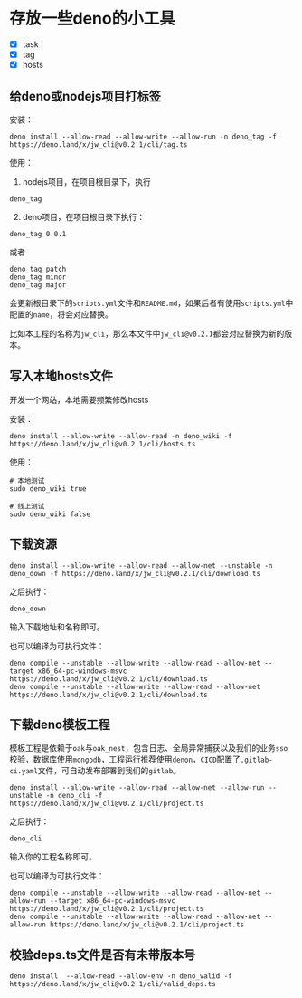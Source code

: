 # 存放一些deno的小工具

- [x] task
- [x] tag
- [x] hosts

## 给deno或nodejs项目打标签

安装：

```
deno install --allow-read --allow-write --allow-run -n deno_tag -f https://deno.land/x/jw_cli@v0.2.1/cli/tag.ts
```

使用：

1. nodejs项目，在项目根目录下，执行

```
deno_tag
```

2. deno项目，在项目根目录下执行：

```
deno_tag 0.0.1
```

或者

```
deno_tag patch
deno_tag minor
deno_tag major
```

会更新根目录下的`scripts.yml`文件和`README.md`，如果后者有使用`scripts.yml`中配置的`name`，将会对应替换。

比如本工程的名称为`jw_cli`，那么本文件中`jw_cli@v0.2.1`都会对应替换为新的版本。

## 写入本地hosts文件

开发一个网站，本地需要频繁修改hosts

安装：

```
deno install --allow-write --allow-read -n deno_wiki -f https://deno.land/x/jw_cli@v0.2.1/cli/hosts.ts
```

使用：

```
# 本地测试
sudo deno_wiki true

# 线上测试
sudo deno_wiki false
```

## 下载资源

```
deno install --allow-write --allow-read --allow-net --unstable -n deno_down -f https://deno.land/x/jw_cli@v0.2.1/cli/download.ts
```

之后执行：

```
deno_down
```

输入下载地址和名称即可。

也可以编译为可执行文件：

```
deno compile --unstable --allow-write --allow-read --allow-net --target x86_64-pc-windows-msvc https://deno.land/x/jw_cli@v0.2.1/cli/download.ts
deno compile --unstable --allow-write --allow-read --allow-net https://deno.land/x/jw_cli@v0.2.1/cli/download.ts
```

## 下载deno模板工程

模板工程是依赖于`oak`与`oak_nest`，包含日志、全局异常捕获以及我们的业务`sso`校验，数据库使用`mongodb`，工程运行推荐使用`denon`，`CICD`配置了`.gitlab-ci.yaml`文件，可自动发布部署到我们的`gitlab`。

```
deno install --allow-write --allow-read --allow-net --allow-run --unstable -n deno_cli -f https://deno.land/x/jw_cli@v0.2.1/cli/project.ts
```

之后执行：

```
deno_cli
```

输入你的工程名称即可。

也可以编译为可执行文件：

```
deno compile --unstable --allow-write --allow-read --allow-net --allow-run --target x86_64-pc-windows-msvc https://deno.land/x/jw_cli@v0.2.1/cli/project.ts
deno compile --unstable --allow-write --allow-read --allow-net --allow-run https://deno.land/x/jw_cli@v0.2.1/cli/project.ts
```

## 校验deps.ts文件是否有未带版本号

```
deno install  --allow-read --allow-env -n deno_valid -f  https://deno.land/x/jw_cli@v0.2.1/cli/valid_deps.ts
```
